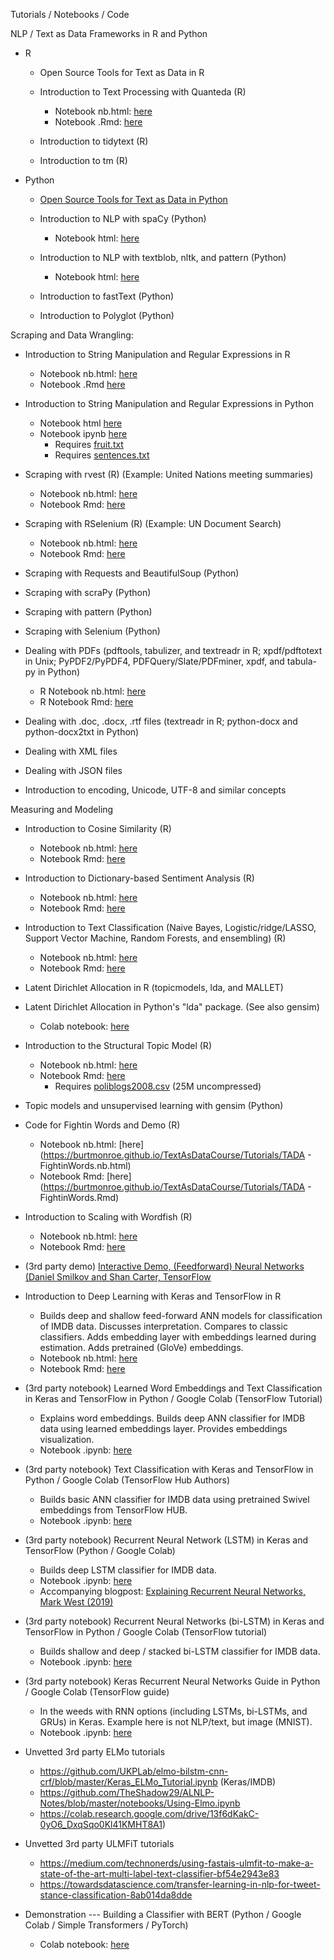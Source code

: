 Tutorials / Notebooks / Code

NLP / Text as Data Frameworks in R and Python

* R
   * Open Source Tools for Text as Data in R
   
   * Introduction to Text Processing with Quanteda (R)
      * Notebook nb.html: [here](https://burtmonroe.github.io/TextAsDataCourse/Tutorials/TADA-IntroToQuanteda.nb.html)    
      * Notebook .Rmd: [here](https://burtmonroe.github.io/TextAsDataCourse/Tutorials/TADA-IntroToQuanteda.Rmd)
      
   * Introduction to tidytext (R)
   
   * Introduction to tm (R)

* Python
   * [Open Source Tools for Text as Data in Python](https://burtmonroe.github.io/TextAsDataCourse/Notes/PythonText/)
   
   * Introduction to NLP with spaCy (Python)
      * Notebook html: [here](https://burtmonroe.github.io/TextAsDataCourse/Tutorials/Introduction%20to%20NLP%20with%20spaCy.html)
      
   * Introduction to NLP with textblob, nltk, and pattern (Python)
      * Notebook html: [here](https://burtmonroe.github.io/TextAsDataCourse/Tutorials/Introduction%20to%20NLP%20with%20TextBlob%2C%20NLTK%2C%20and%20pattern.html)
      
   * Introduction to fastText (Python)
   
   * Introduction to Polyglot (Python)

Scraping and Data Wrangling:

* Introduction to String Manipulation and Regular Expressions in R
    * Notebook nb.html: [here](https://burtmonroe.github.io/TextAsDataCourse/Tutorials/TADA-IntroToTextManipulation.nb.html)
    * Notebook .Rmd [here](https://burtmonroe.github.io/TextAsDataCourse/Tutorials/TADA-IntroToTextManipulation.Rmd)
    
* Introduction to String Manipulation and Regular Expressions in Python
    * Notebook html [here](https://burtmonroe.github.io/TextAsDataCourse/Tutorials/Intro%2Bto%2BString%2BManipulation%2Band%2BRegular%2BExpressions%2Bin%2BPython.html)
    * Notebook ipynb [here](https://burtmonroe.github.io/TextAsDataCourse/Tutorials/Intro%2Bto%2BString%2BManipulation%2Band%2BRegular%2BExpressions%2Bin%2BPython.ipynb)
        * Requires [fruit.txt](https://burtmonroe.github.io/TextAsDataCourse/Tutorials/fruit.txt)
        * Requires [sentences.txt](https://burtmonroe.github.io/TextAsDataCourse/Tutorials/sentences.txt)
        
* Scraping with rvest (R) (Example: United Nations meeting summaries)
   * Notebook nb.html: [here](https://burtmonroe.github.io/TextAsDataCourse/Tutorials/TADA-ScrapingWithRvest_UNMeetingSummaries.nb.html)
   * Notebook Rmd: [here](https://burtmonroe.github.io/TextAsDataCourse/Tutorials/TADA-ScrapingWithRvest_UNMeetingSummaries.Rmd)

* Scraping with RSelenium (R) (Example: UN Document Search)
   * Notebook nb.html: [here](https://burtmonroe.github.io/TextAsDataCourse/Tutorials/TADA-RSelenium.nb.html)
   * Notebook Rmd: [here](https://burtmonroe.github.io/TextAsDataCourse/Tutorials/TADA-RSelenium.Rmd)

* Scraping with Requests and BeautifulSoup (Python)

* Scraping with scraPy (Python)

* Scraping with pattern (Python)

* Scraping with Selenium (Python)

* Dealing with PDFs (pdftools, tabulizer, and textreadr in R; xpdf/pdftotext in Unix; PyPDF2/PyPDF4, PDFQuery/Slate/PDFminer, xpdf, and tabula-py in Python)
   * R Notebook nb.html: [here](https://burtmonroe.github.io/TextAsDataCourse/Tutorials/TADA-PDFs.nb.html)
   * R Notebook Rmd: [here](https://burtmonroe.github.io/TextAsDataCourse/Tutorials/TADA-PDFs.Rmd)


* Dealing with .doc, .docx, .rtf files (textreadr in R; python-docx and python-docx2txt in Python)

* Dealing with XML files

* Dealing with JSON files

* Introduction to encoding, Unicode, UTF-8 and similar concepts

Measuring and Modeling

* Introduction to Cosine Similarity (R)
   * Notebook nb.html: [here](https://burtmonroe.github.io/TextAsDataCourse/Tutorials/TADA-CosineSimTutorial.nb.html)
   * Notebook Rmd: [here](https://burtmonroe.github.io/TextAsDataCourse/Tutorials/TADA-CosineSimTutorial.Rmd)

* Introduction to Dictionary-based Sentiment Analysis (R)
   * Notebook nb.html: [here](https://burtmonroe.github.io/TextAsDataCourse/Tutorials/TADA-SentimentAnalysisWithLexicoder.nb.html)
   * Notebook Rmd: [here](https://burtmonroe.github.io/TextAsDataCourse/Tutorials/TADA-SentimentAnalysisWithLexicoder.Rmd)

* Introduction to Text Classification (Naive Bayes, Logistic/ridge/LASSO, Support Vector Machine, Random Forests, and ensembling) (R)
   * Notebook nb.html: [here](https://burtmonroe.github.io/TextAsDataCourse/Tutorials/TADA-Classification.nb.html)
   * Notebook Rmd: [here](https://burtmonroe.github.io/TextAsDataCourse/Tutorials/TADA-Classification.Rmd)

* Latent Dirichlet Allocation in R (topicmodels, lda, and MALLET)

* Latent Dirichlet Allocation in Python's "lda" package. (See also gensim)
   * Colab notebook: [here](https://colab.research.google.com/drive/1i7DdjegYt4kJqU2fv9-e00qCrbAtEpt2)

* Introduction to the Structural Topic Model (R)
   * Notebook nb.html: [here](https://burtmonroe.github.io/TextAsDataCourse/Tutorials/IntroSTM.nb.html)
   * Notebook Rmd: [here](https://burtmonroe.github.io/TextAsDataCourse/Tutorials/IntroSTM.Rmd)
      * Requires [poliblogs2008.csv](https://burtmonroe.github.io/TextAsDataCourse/Tutorials/poliblogs2008.csv.zip) (25M uncompressed)

* Topic models and unsupervised learning with gensim (Python)

* Code for Fightin Words and Demo (R)
   * Notebook nb.html: [here](https://burtmonroe.github.io/TextAsDataCourse/Tutorials/TADA - FightinWords.nb.html)
   * Notebook Rmd: [here](https://burtmonroe.github.io/TextAsDataCourse/Tutorials/TADA - FightinWords.Rmd)
   
* Introduction to Scaling with Wordfish (R)
   * Notebook nb.html: [here](https://burtmonroe.github.io/TextAsDataCourse/Tutorials/IntroductionToWordfish.nb.html)
   * Notebook Rmd: [here](https://burtmonroe.github.io/TextAsDataCourse/Tutorials/IntroductionToWordfish.Rmd)
   
* (3rd party demo) [Interactive Demo, (Feedforward) Neural Networks (Daniel Smilkov and Shan Carter, TensorFlow](https://playground.tensorflow.org/)

* Introduction to Deep Learning with Keras and TensorFlow in R
   * Builds deep and shallow feed-forward ANN models for classification of IMDB data. Discusses interpretation. Compares to classic classifiers. Adds embedding layer with embeddings learned during estimation. Adds pretrained (GloVe) embeddings.
   * Notebook nb.html: [here](https://burtmonroe.github.io/TextAsDataCourse/Tutorials/TADA-IntroToKerasAndTensflowInR.nb.html)
   * Notebook Rmd: [here](https://burtmonroe.github.io/TextAsDataCourse/Tutorials/TADA-IntroToKerasAndTensflowInR.Rmd)

* (3rd party notebook) Learned Word Embeddings and Text Classification in Keras and TensorFlow in Python / Google Colab (TensorFlow Tutorial)
   * Explains word embeddings. Builds deep ANN classifier for IMDB data using learned embeddings layer. Provides embeddings visualization.
   * Notebook .ipynb: [here](https://www.tensorflow.org/tutorials/text/word_embeddings)

* (3rd party notebook) Text Classification with Keras and TensorFlow in Python / Google Colab (TensorFlow Hub Authors)
   * Builds basic ANN classifier for IMDB data using pretrained Swivel embeddings from TensorFlow HUB.
   * Notebook .ipynb: [here](https://colab.research.google.com/github/tensorflow/hub/blob/master/examples/colab/tf2_text_classification.ipynb)

* (3rd party notebook) Recurrent Neural Network (LSTM) in Keras and TensorFlow (Python / Google Colab)
   * Builds deep LSTM classifier for IMDB data.
   * Notebook .ipynb: [here](https://colab.research.google.com/github/markwest1972/LSTM-Example-Google-Colaboratory/blob/master/LSTM_IMDB_Sentiment_Example.ipynb)
   * Accompanying blogpost: [Explaining Recurrent Neural Networks, Mark West (2019)](https://www.bouvet.no/bouvet-deler/explaining-recurrent-neural-networks)

* (3rd party notebook) Recurrent Neural Networks (bi-LSTM) in Keras and TensorFlow in Python / Google Colab (TensorFlow tutorial)
   * Builds shallow and deep / stacked bi-LSTM classifier for IMDB data.
   * Notebook .ipynb: [here](https://www.tensorflow.org/tutorials/text/text_classification_rnn)

* (3rd party notebook) Keras Recurrent Neural Networks Guide in Python / Google Colab (TensorFlow guide)
   * In the weeds with RNN options (including LSTMs, bi-LSTMs, and GRUs) in Keras. Example here is not NLP/text, but image (MNIST).
   * Notebook .ipynb: [here](https://www.tensorflow.org/guide/keras/rnn)
 
* Unvetted 3rd party ELMo tutorials
   * https://github.com/UKPLab/elmo-bilstm-cnn-crf/blob/master/Keras_ELMo_Tutorial.ipynb (Keras/IMDB)
   * https://github.com/TheShadow29/ALNLP-Notes/blob/master/notebooks/Using-Elmo.ipynb
   * https://colab.research.google.com/drive/13f6dKakC-0yO6_DxqSqo0Kl41KMHT8A1)
   
* Unvetted 3rd party ULMFiT tutorials
   * https://medium.com/technonerds/using-fastais-ulmfit-to-make-a-state-of-the-art-multi-label-text-classifier-bf54e2943e83
   * https://towardsdatascience.com/transfer-learning-in-nlp-for-tweet-stance-classification-8ab014da8dde

* Demonstration --- Building a Classifier with BERT (Python / Google Colab / Simple Transformers / PyTorch)
   * Colab notebook: [here](https://colab.research.google.com/drive/1JKQj-DWHLv_vBdF3VypAIEC6npULOFGy)

